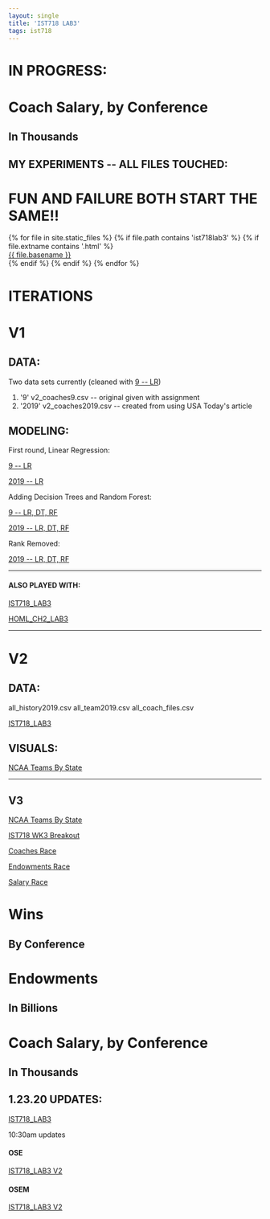 ```yaml
---
layout: single
title: 'IST718 LAB3'
tags: ist718
---
```



# IN PROGRESS: 

<h1>Coach Salary, by Conference</h1>
<h2>In Thousands</h2>
<div id="observablehq-befe1f41"></div>
<script type="module">
import {Runtime, Inspector} from "https://cdn.jsdelivr.net/npm/@observablehq/runtime@4/dist/runtime.js";
import define from "https://api.observablehq.com/@danielcaraway/coaches-salaries-in-the-ncaa.js?v=3";
const inspect = Inspector.into("#observablehq-befe1f41");
(new Runtime).module(define, name => (name === "chart") && inspect());
</script>


## MY EXPERIMENTS -- ALL FILES TOUCHED:

<div>
<h1>FUN AND FAILURE BOTH START THE SAME!!</h1>
{% for file in site.static_files %}
    {% if file.path contains 'ist718lab3' %}
        {% if file.extname contains '.html' %}
            <div><a href="https://danielcaraway.github.io/{{ file.path }}">{{ file.basename }}</a></div>
        {% endif %}
    {% endif %}
{% endfor %}
</div>


# ITERATIONS

# V1

## DATA:

Two data sets currently (cleaned with [9 -- LR](https://danielcaraway.github.io/html/IST718_LAB3_OS_toCSV.html))
1. '9' v2_coaches9.csv -- original given with assignment
2. '2019' v2_coaches2019.csv -- created from using USA Today's article

## MODELING:

First round, Linear Regression: 

[9 -- LR](https://danielcaraway.github.io/html/IST718_LAB3_EMI_coaches9_lr_dt_rf.html)

[2019 -- LR](https://danielcaraway.github.io/html/IST718_LAB3_EMI_coaches2019_lr_dt_rf.html)

Adding Decision Trees and Random Forest:

[9 -- LR, DT, RF](https://danielcaraway.github.io/html/IST718_LAB3_EMI_coaches9_lr_dt_rf.html)

[2019 -- LR, DT, RF](https://danielcaraway.github.io/html/IST718_LAB3_EMI_coaches2019_lr_dt_rf.html)

Rank Removed:

[2019 -- LR, DT, RF](https://danielcaraway.github.io/html/IST718_LAB3_EMI_2019_rankremoved.html)

---

#### ALSO PLAYED WITH:

[IST718_LAB3](https://danielcaraway.github.io/html/IST718_LAB3.html)

[HOML_CH2_LAB3](https://danielcaraway.github.io/html/HOML_CH2_LAB3.html)


---

# V2

## DATA:

all_history2019.csv
all_team2019.csv
all_coach_files.csv


[IST718_LAB3](https://danielcaraway.github.io/html/IST718_LAB3_i2.html)

## VISUALS:

[NCAA Teams By State](https://danielcaraway.github.io/html/IST718_LAB3_geomap.html)


---



## V3


[NCAA Teams By State](https://danielcaraway.github.io/html/IST718_LAB3_geomap.html)

[IST718 WK3 Breakout](https://danielcaraway.github.io/html/IST718_WK3_Breakout.html)

[Coaches Race](https://danielcaraway.github.io/html/coaches_race.html)

[Endowments Race](https://danielcaraway.github.io/html/endowments_race.html)

[Salary Race](https://danielcaraway.github.io/html/salary_race.html)


<h1>Wins</h1>
<h2>By Conference</h2>
<div id="observablehq-17611174"></div>
<script type="module">
import {Runtime, Inspector} from "https://cdn.jsdelivr.net/npm/@observablehq/runtime@4/dist/runtime.js";
import define from "https://api.observablehq.com/@danielcaraway/bar-chart-race-explained.js?v=3";
const inspect = Inspector.into("#observablehq-17611174");
(new Runtime).module(define, name => (name === "chart") && inspect());
</script>

<h1>Endowments</h1>
<h2>In Billions</h2>
<div id="observablehq-e955c184"></div>
<script type="module">
import {Runtime, Inspector} from "https://cdn.jsdelivr.net/npm/@observablehq/runtime@4/dist/runtime.js";
import define from "https://api.observablehq.com/@danielcaraway/colleges-with-the-largest-endowments.js?v=3";
const inspect = Inspector.into("#observablehq-e955c184");
(new Runtime).module(define, name => (name === "chart") && inspect());
</script>

<h1>Coach Salary, by Conference</h1>
<h2>In Thousands</h2>
<div id="observablehq-befe1f41"></div>
<script type="module">
import {Runtime, Inspector} from "https://cdn.jsdelivr.net/npm/@observablehq/runtime@4/dist/runtime.js";
import define from "https://api.observablehq.com/@danielcaraway/coaches-salaries-in-the-ncaa.js?v=3";
const inspect = Inspector.into("#observablehq-befe1f41");
(new Runtime).module(define, name => (name === "chart") && inspect());
</script>


## 1.23.20 UPDATES:

[IST718_LAB3](https://danielcaraway.github.io/html/IST718_LAB3_i3.html)

10:30am updates

#### OSE

[IST718_LAB3 V2](https://danielcaraway.github.io/html/IST718_LAB3_V2.html)

#### OSEM

[IST718_LAB3 V2](https://danielcaraway.github.io/html/IST718_LAB3_V2_i2.html)